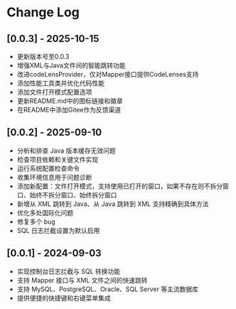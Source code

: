 # Change Log

## [0.0.3] - 2025-10-15

- 更新版本号至0.0.3
- 增强XML与Java文件间的智能跳转功能
- 改进codeLensProvider，仅对Mapper接口提供CodeLenses支持
- 添加性能工具类并优化代码性能
- 添加文件打开模式配置选项
- 更新README.md中的图标链接和徽章
- 在README中添加Gitee作为反馈渠道

## [0.0.2] - 2025-09-10

- 分析和排查 Java 版本缓存无效问题
- 检查项目依赖和关键文件实现
- 运行系统配置检查命令
- 收集环境信息用于问题诊断
- 添加新配置：文件打开模式，支持使用已打开的窗口，如果不存在则不拆分窗口、始终不拆分窗口、始终拆分窗口
- 新增从 XML 跳转到 Java、从 Java 跳转到 XML 支持精确到具体方法
- 优化多处国际化问题
- 修复多个 bug
- SQL 日志拦截设置为默认启用

## [0.0.1] - 2024-09-03

- 实现控制台日志拦截与 SQL 转换功能
- 支持 Mapper 接口与 XML 文件之间的快速跳转
- 支持 MySQL、PostgreSQL、Oracle、SQL Server 等主流数据库
- 提供便捷的快捷键和右键菜单集成
